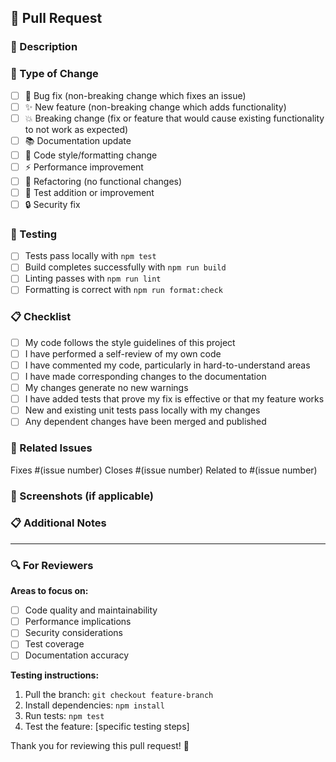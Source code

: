 ## 🚀 Pull Request

### 📝 Description

<!-- Provide a brief description of the changes in this PR -->

### 🔄 Type of Change

<!-- Mark the relevant option with an "x" -->

- [ ] 🐛 Bug fix (non-breaking change which fixes an issue)
- [ ] ✨ New feature (non-breaking change which adds functionality)
- [ ] 💥 Breaking change (fix or feature that would cause existing functionality to not work as expected)
- [ ] 📚 Documentation update
- [ ] 🎨 Code style/formatting change
- [ ] ⚡ Performance improvement
- [ ] 🔧 Refactoring (no functional changes)
- [ ] 🧪 Test addition or improvement
- [ ] 🔒 Security fix

### 🧪 Testing

<!-- Describe the tests that you ran to verify your changes -->

- [ ] Tests pass locally with `npm test`
- [ ] Build completes successfully with `npm run build`
- [ ] Linting passes with `npm run lint`
- [ ] Formatting is correct with `npm run format:check`

### 📋 Checklist

<!-- Mark completed items with an "x" -->

- [ ] My code follows the style guidelines of this project
- [ ] I have performed a self-review of my own code
- [ ] I have commented my code, particularly in hard-to-understand areas
- [ ] I have made corresponding changes to the documentation
- [ ] My changes generate no new warnings
- [ ] I have added tests that prove my fix is effective or that my feature works
- [ ] New and existing unit tests pass locally with my changes
- [ ] Any dependent changes have been merged and published

### 🔗 Related Issues

<!-- Link any related issues -->

Fixes #(issue number)
Closes #(issue number)
Related to #(issue number)

### 📸 Screenshots (if applicable)

<!-- Add screenshots to help explain your changes -->

### 📋 Additional Notes

<!-- Add any other context about the pull request here -->

---

### 🔍 For Reviewers

**Areas to focus on:**

- [ ] Code quality and maintainability
- [ ] Performance implications
- [ ] Security considerations
- [ ] Test coverage
- [ ] Documentation accuracy

**Testing instructions:**

1. Pull the branch: `git checkout feature-branch`
2. Install dependencies: `npm install`
3. Run tests: `npm test`
4. Test the feature: [specific testing steps]

Thank you for reviewing this pull request! 🙏
